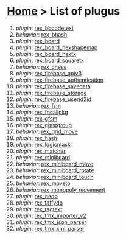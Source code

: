 # [Home](index.html) > List of plugus

1. *plugin*: [rex_bbcodetext](rex_bbcodetext.html)
2. *behavior*: [rex_bhash](rex.bhash.html)
3. *plugin*: [rex_board](rex_board.html)
4. *plugin*: [rex_board_hexshapemap](rex_board_hexshapemap.html)
5. *plugin*: [rex_board_hextx](rex_board_hextx.html)
6. *plugin*: [rex_board_squaretx](rex_board_squaretx.html)
7. *behavior*: [rex_chess](rex_chess.html)
8. *plugin*: [rex_firebase_apiv3](rex_firebase_apiv3.html)
9. *plugin*: [rex_firebase_authentication](rex_firebase_authentication.html)
10. *plugin*: [rex_firebase_savedata](rex_firebase_savedata.html)
11. *plugin*: [rex_firebase_storage](rex_firebase_storage.html)
12. *plugin*: [rex_firebase_userid2id](rex_firebase_userid2id.html)
13. *behavior*: [rex_fsm](rex_fsm.html)
14. *plugin*: [rex_fncallpkg](rex_fncallpkg.html)
15. *plugin*: [rex_gfsm](rex_gfsm.html)
16. *plugin*: [rex_ginstgroup](rex_ginstgroup.html)
17. *behavior*: [rex_grid_move](rex_grid_move.html)
18. *plugin*: [rex_hash](rex_hash.html)
19. *plugin*: [rex_logicmask](rex_logicmask.html)
20. *plugin*: [rex_matcher](rex_matcher.html)
21. *plugin*: [rex_miniboard](rex_miniboard.html)
22. *behavior*: [rex_miniboard_move](rex_miniboard_move.html)
23. *behavior*: [rex_miniboard_rotate](rex_miniboard_rotate.html)
24. *behavior*: [rex_miniboard_touch](rex_miniboard_touch.html)
25. *behavior*: [rex_moveto](rex_moveto.html)
26. *behavior*: [rex_monopoly_movement](rex_monopoly_movement.html)
27. *plugin*: [rex_nedb](rex_nedb.html)
28. *plugin*: [rex_taffydb](rex_taffydb.html)
29. *plugin*: [rex_tagtext](rex_tagtext.html)
30. *plugin*: [rex_tmx_importer_v2](rex_tmx_importer_v2.html)
31. *plugin*: [rex_tmx_json_parser](rex_tmx_json_parser.html)
32. *plugin*: [rex_tmx_xml_parser](rex_tmx_xml_parser.html)

